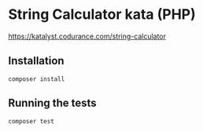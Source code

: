 # String Calculator kata (PHP)
https://katalyst.codurance.com/string-calculator

## Installation
`composer install`

## Running the tests
`composer test`
